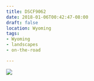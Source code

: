 ```yaml
---
title: DSCF9062
date: 2018-01-06T00:42:47-08:00
draft: false
location: Wyoming
tags:
- Wyoming
- landscapes
- on-the-road

---
```

![](https://d17enza3bfujl8.cloudfront.net/DSCF9062.jpg)
